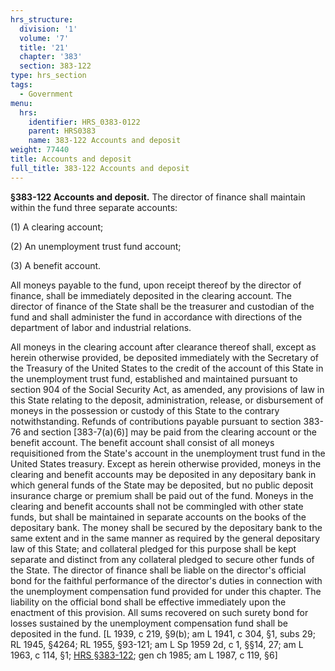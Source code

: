 ```yaml
---
hrs_structure:
  division: '1'
  volume: '7'
  title: '21'
  chapter: '383'
  section: 383-122
type: hrs_section
tags:
  - Government
menu:
  hrs:
    identifier: HRS_0383-0122
    parent: HRS0383
    name: 383-122 Accounts and deposit
weight: 77440
title: Accounts and deposit
full_title: 383-122 Accounts and deposit
---
```

**§383-122 Accounts and deposit.** The director of finance shall maintain within the fund three separate accounts:

(1) A clearing account;

(2) An unemployment trust fund account;

(3) A benefit account.

All moneys payable to the fund, upon receipt thereof by the director of finance, shall be immediately deposited in the clearing account. The director of finance of the State shall be the treasurer and custodian of the fund and shall administer the fund in accordance with directions of the department of labor and industrial relations.

All moneys in the clearing account after clearance thereof shall, except as herein otherwise provided, be deposited immediately with the Secretary of the Treasury of the United States to the credit of the account of this State in the unemployment trust fund, established and maintained pursuant to section 904 of the Social Security Act, as amended, any provisions of law in this State relating to the deposit, administration, release, or disbursement of moneys in the possession or custody of this State to the contrary notwithstanding. Refunds of contributions payable pursuant to section 383-76 and section [383-7(a)(6)] may be paid from the clearing account or the benefit account. The benefit account shall consist of all moneys requisitioned from the State's account in the unemployment trust fund in the United States treasury. Except as herein otherwise provided, moneys in the clearing and benefit accounts may be deposited in any depositary bank in which general funds of the State may be deposited, but no public deposit insurance charge or premium shall be paid out of the fund. Moneys in the clearing and benefit accounts shall not be commingled with other state funds, but shall be maintained in separate accounts on the books of the depositary bank. The money shall be secured by the depositary bank to the same extent and in the same manner as required by the general depositary law of this State; and collateral pledged for this purpose shall be kept separate and distinct from any collateral pledged to secure other funds of the State. The director of finance shall be liable on the director's official bond for the faithful performance of the director's duties in connection with the unemployment compensation fund provided for under this chapter. The liability on the official bond shall be effective immediately upon the enactment of this provision. All sums recovered on such surety bond for losses sustained by the unemployment compensation fund shall be deposited in the fund. [L 1939, c 219, §9(b); am L 1941, c 304, §1, subs 29; RL 1945, §4264; RL 1955, §93-121; am L Sp 1959 2d, c 1, §§14, 27; am L 1963, c 114, §1; [HRS §383-122](/title-21/chapter-383/section-383-122/); gen ch 1985; am L 1987, c 119, §6]